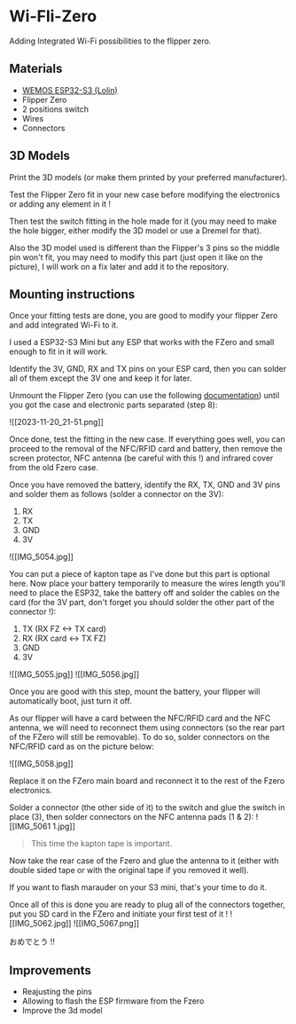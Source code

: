 # Wi-Fli-Zero
Adding Integrated Wi-Fi possibilities to the flipper zero.

## Materials

- [WEMOS ESP32-S3 (Lolin)](https://www.wemos.cc/en/latest/s3/s3_mini.html)
- Flipper Zero
- 2 positions switch
- Wires 
- Connectors

## 3D Models

Print the 3D models (or make them printed by your preferred manufacturer).

Test the Flipper Zero fit in your new case before modifying the electronics or adding any element in it !

Then test the switch fitting in the hole made for it (you may need to make the hole bigger, either modify the 3D model or use a Dremel for that).

Also the 3D model used is different than the Flipper's 3 pins so the middle pin won't fit, you may need to modify this part (just open it like on the picture), I will work on a fix later and add it to the repository.

## Mounting instructions

Once your fitting tests are done, you are good to modify your flipper Zero and add integrated Wi-Fi to it.

I used a ESP32-S3 Mini but any ESP that works with the FZero and small enough to fit in it will work.

Identify the 3V, GND, RX and TX pins on your ESP card, then you can solder all of them except the 3V one and keep it for later.

Unmount the Flipper Zero (you can use the following [documentation](https://www.ifixit.com/Teardown/Flipper+Zero+Teardown/151455)) until you got the case and electronic parts separated (step 8):

![[2023-11-20_21-51.png]]

Once done, test the fitting in the new case. If everything goes well, you can proceed to the removal of the NFC/RFID card and battery, then remove the screen protector, NFC antenna (be careful with this !) and infrared cover from the old Fzero case.

Once you have removed the battery, identify the RX, TX, GND and 3V pins and solder them as follows (solder a connector on the 3V):
1. RX
2. TX
3. GND
4. 3V

![[IMG_5054.jpg]]

You can put a piece of kapton tape as I've done but this part is optional here.
Now place your battery temporarily to measure the wires length you'll need to place the ESP32, take the battery off and solder the cables on the card (for the 3V part, don't forget you should solder the other part of the connector !):
1. TX (RX FZ <-> TX card)
2. RX (RX card <-> TX FZ)
3. GND
4. 3V

![[IMG_5055.jpg]]
![[IMG_5056.jpg]]

Once you are good with this step, mount the battery, your flipper will automatically boot, just turn it off.

As our flipper will have a card between the NFC/RFID card and the NFC antenna, we will need to reconnect them using connectors (so the rear part of the FZero will still be removable). To do so, solder connectors on the NFC/RFID card as on the picture below:

![[IMG_5058.jpg]]

Replace it on the FZero main board and reconnect it to the rest of the Fzero electronics.

Solder a connector (the other side of it) to the switch and glue the switch in place (3), then solder connectors on the NFC antenna pads (1 & 2):
![[IMG_5061 1.jpg]]

> This time the kapton tape is important.

Now take the rear case of the Fzero and glue the antenna to it (either with double sided tape or with the original tape if you removed it well).

If you want to flash marauder on your S3 mini, that's your time to do it.

Once all of this is done you are ready to plug all of the connectors together, put you SD card in the FZero and initiate your first test of it !
![[IMG_5062.jpg]]
![[IMG_5067.png]]

おめでとう !!

## Improvements
- Reajusting the pins
- Allowing to flash the ESP firmware from the Fzero
- Improve the 3d model
